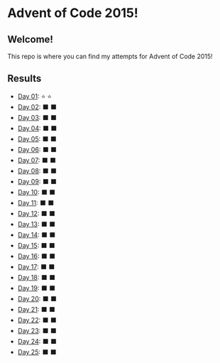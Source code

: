 # Advent of Code 2015!
## Welcome!
This repo is where you can find my attempts for Advent of Code 2015!

## Results
- [Day 01](src/Day_01.py): :star: :star:
- [Day 02](): :black_large_square: :black_large_square:
- [Day 03](): :black_large_square: :black_large_square:
- [Day 04](): :black_large_square: :black_large_square:
- [Day 05](): :black_large_square: :black_large_square:
- [Day 06](): :black_large_square: :black_large_square:
- [Day 07](): :black_large_square: :black_large_square:
- [Day 08](): :black_large_square: :black_large_square:
- [Day 09](): :black_large_square: :black_large_square:
- [Day 10](): :black_large_square: :black_large_square:
- [Day 11](): :black_large_square: :black_large_square:
- [Day 12](): :black_large_square: :black_large_square:
- [Day 13](): :black_large_square: :black_large_square:
- [Day 14](): :black_large_square: :black_large_square:
- [Day 15](): :black_large_square: :black_large_square:
- [Day 16](): :black_large_square: :black_large_square:
- [Day 17](): :black_large_square: :black_large_square:
- [Day 18](): :black_large_square: :black_large_square:
- [Day 19](): :black_large_square: :black_large_square:
- [Day 20](): :black_large_square: :black_large_square:
- [Day 21](): :black_large_square: :black_large_square:
- [Day 22](): :black_large_square: :black_large_square:
- [Day 23](): :black_large_square: :black_large_square:
- [Day 24](): :black_large_square: :black_large_square:
- [Day 25](): :black_large_square: :black_large_square:
